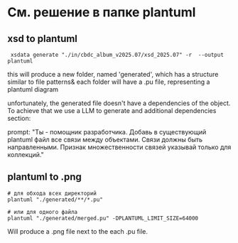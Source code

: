 # См. решение в папке plantuml


## xsd to plantuml

```shell
 xsdata generate "./in/cbdc_album_v2025.07/xsd_2025.07" -r  --output plantuml
```

this will produce a new folder, named 'generated', which has a structure similar to file patterns&
each folder will have a .pu file, representing a plantuml diagram

unfortunately, the generated file doesn't have a dependencies of the object.
To achieve that we use a LLM to generate and additional dependencies section:

prompt: 
"Ты - помощник разработчика. Добавь в существующий plantuml файл все связи между объектами. Связи должны быть направленными. Признак множественности связей указывай только для коллекций."

## plantuml to .png

```shell
# для обхода всех директорий
plantuml "./generated/**/*.pu"

# или для одного файла
plantuml "./generated/merged.pu" -DPLANTUML_LIMIT_SIZE=64000
```

Will produce a .png file next to the each .pu file.
